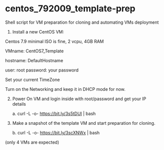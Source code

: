 # centos_792009_template-prep
Shell script for VM preparation for cloning and automating VMs deployment

1) Install a new CentOS VM:

  Centos 7.9 minimal ISO is fine, 2 vcpu, 4GB RAM

  VMname: CentOS7_Template

  hostname: DefaultHostname

  user: root
  password: your password

Set your current TimeZone 

Turn on the Networking and keep it in DHCP mode for now.

2) Power On VM and login inside with root/password and get your IP details

	a. curl -L -o- https://bit.ly/3s5tDUI | bash
 
3) Make a snapshot of the template VM and start preparation for cloning.
 
	b. curl -L -o- https://bit.ly/3scXNWx | bash
  
 (only 4 VMs are expected)
